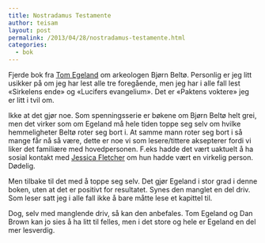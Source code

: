 ```yaml
---
title: Nostradamus Testamente
author: teisam
layout: post
permalink: /2013/04/28/nostradamus-testamente.html
categories:
  - bok
---
```

Fjerde bok fra [Tom Egeland][1] om arkeologen Bjørn Beltø. Personlig er jeg litt usikker på om jeg har lest alle tre foregående, men jeg har i alle fall lest «Sirkelens ende» og «Lucifers evangelium». Det er «Paktens voktere» jeg er litt i tvil om.

Ikke at det gjør noe. Som spenningsserie er bøkene om Bjørn Beltø helt grei, men det virker som om Egeland må hele tiden toppe seg selv om hvilke hemmeligheter Beltø roter seg bort i. At samme mann roter seg bort i så mange får nå så være, dette er noe vi som lesere/tittere aksepterer fordi vi liker det familiære med hovedpersonen. F.eks hadde det vært uaktuelt å ha sosial kontakt med [Jessica Fletcher][2] om hun hadde vært en virkelig person. Dødelig.

Men tilbake til det med å toppe seg selv. Det gjør Egeland i stor grad i denne boken, uten at det er positivt for resultatet. Synes den manglet en del driv. Som leser satt jeg i alle fall ikke å bare måtte lese et kapittel til.

Dog, selv med manglende driv, så kan den anbefales. Tom Egeland og Dan Brown kan jo sies å ha litt til felles, men i det store og hele er Egeland en del mer lesverdig.

 [1]: http://no.wikipedia.org/wiki/Tom_Egeland
 [2]: http://en.wikipedia.org/wiki/Jessica_Fletcher
